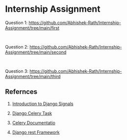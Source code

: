 # Internship Assignment

Question 1: https://github.com/Abhishek-Rath/Internship-Assignment/tree/main/first

<br>

Question 2: https://github.com/Abhishek-Rath/Internship-Assignment/tree/main/second

<br>

Question 3: https://github.com/Abhishek-Rath/Internship-Assignment/tree/main/third


## Refernces
1. [Introduction to Django Signals](https://www.pluralsight.com/guides/introduction-to-django-signals)

2. [Django Celery Task](https://stackoverflow.com/questions/32449845/how-to-run-a-django-celery-task-every-6am-and-6pm-daily)

3. [Celery Documentatio](https://stackoverflow.com/questions/32449845/how-to-run-a-django-celery-task-every-6am-and-6pm-daily)

4. [Django rest Framework](https://www.django-rest-framework.org/tutorial/quickstart/)